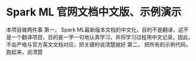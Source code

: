 # Spark ML 官网文档中文版、示例演示

本项目做两件事
第一， Spark ML最新版本文档的中文化，目的不是翻译，这不是一个翻译项目，目的是一字一句地认真学习，并将学习过程用中文记录。因此，不会严格与官方英文文档对应，把关键的说清楚就好
第二， 把所有的示例代码，跑起来，说清楚
